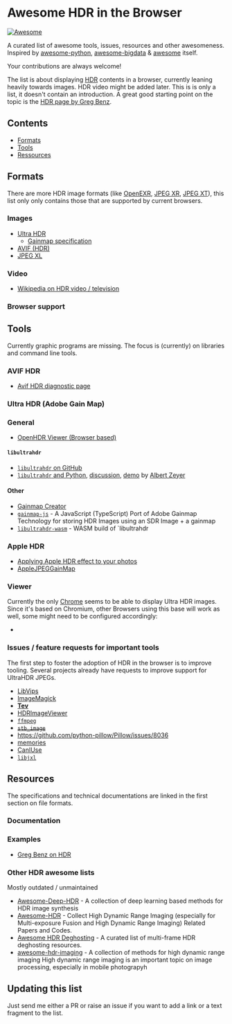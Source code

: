 # Awesome HDR in the Browser
[![Awesome](https://awesome.re/badge.svg)](https://awesome.re)

A curated list of awesome tools, issues, resources and other awesomeness. Inspired by [awesome-python](https://github.com/vinta/awesome-python), [awesome-bigdata](https://github.com/oxnr/awesome-bigdata) & [awesome](https://github.com/sindresorhus/awesome) itself.

Your contributions are always welcome!

The list is about displaying [HDR](https://en.wikipedia.org/wiki/High_dynamic_range) contents in a browser, currently leaning heavily towards images. HDR video might be added later. This is is only a list, it doesn't contain an introduction. A great good starting point on the topic is the [HDR page by Greg Benz](https://gregbenzphotography.com/hdr/).

## Contents

- [Formats](#formats)
- [Tools](#tools)
- [Ressources](#resources)

## Formats

There are more HDR image formats (like [OpenEXR](https://openexr.com/en/latest/), [JPEG XR](https://jpeg.org/jpegxr/), [JPEG XT](https://jpeg.org/jpegxt/)), this list only only contains those that are supported by current browsers.

### Images

- [Ultra HDR](https://developer.android.com/media/platform/hdr-image-format)
  - [Gainmap specification](https://helpx.adobe.com/camera-raw/using/gain-map.html)
- [AVIF (HDR)](https://en.wikipedia.org/wiki/AVIF)
- [JPEG XL](https://jpeg.org/jpegxl/)

### Video

- [Wikipedia on HDR video / television](https://en.wikipedia.org/wiki/High-dynamic-range_television)

### Browser support

## Tools

Currently graphic programs are missing. The focus is (currently) on libraries and command line tools.

### AVIF HDR

- [Avif HDR diagnostic page](https://alexfry.github.io/ACES_ODT_Candidates_Examples/diagnostic.html)

### Ultra HDR (Adobe Gain Map)

### General

- [OpenHDR Viewer (Browser based)](https://viewer.openhdr.org/)

#### `libultrahdr`
- [`libultrahdr` on GitHub](https://github.com/google/libultrahdr)
- [`libultrahdr` and Python](https://github.com/albertz/playground/blob/master/ultrahdr.py), [discussion](https://www.reddit.com/r/Python/comments/1ac8ooy/playing_around_with_ultra_hdr/?utm_source=share&utm_medium=web3x&utm_name=web3xcss&utm_term=1&utm_content=share_button), [demo](https://github.com/albertz/playground/wiki/HDR-demo) by [Albert Zeyer](https://github.com/albertz)

#### Other

- [Gainmap Creator](https://gainmap-creator.monogrid.com/)
- [`gainmap-js`](https://github.com/MONOGRID/gainmap-js) - A JavaScript (TypeScript) Port of Adobe Gainmap Technology for storing HDR Images using an SDR Image + a gainmap
- [`libultrahdr-wasm`](https://github.com/MONOGRID/libultrahdr-wasm) - WASM build of `libultrahdr

### Apple HDR

- [Applying Apple HDR effect to your photos](https://developer.apple.com/documentation/appkit/images_and_pdf/applying_apple_hdr_effect_to_your_photos)
- [AppleJPEGGainMap](https://github.com/grapeot/AppleJPEGGainMap)

### Viewer

Currently the only [Chrome](https://www.google.com/chrome/) seems to be able to display Ultra HDR images.
Since it's based on Chromium, other Browsers using this base will work as well, some might need to be configured accordingly:
- []()

### Issues / feature requests for important tools

The first step to foster the adoption of HDR in the browser is to improve tooling. Several projects already have requests to improve support for UltraHDR JPEGs.

- [LibVips](https://github.com/libvips/libvips/issues/3799)
- [ImageMagick](https://github.com/ImageMagick/ImageMagick/issues/6377)
- [**Tev**](https://github.com/Tom94/tev/issues/226)
- [HDRImageViewer](https://github.com/13thsymphony/HDRImageViewer/issues/66)
- [`ffmpeg`](https://trac.ffmpeg.org/ticket/10974)
- <s>[`stb_image`](https://github.com/nothings/stb/issues/1637)</s>
- https://github.com/python-pillow/Pillow/issues/8036
- [memories](https://github.com/pulsejet/memories/issues/1110)
- [CanIUse](https://github.com/Fyrd/caniuse/issues/6759)
- [`libjxl`](https://github.com/libjxl/libjxl/issues/2685)

## Resources

The specifications and technical documentations are linked in the first section on file formats.

### Documentation

### Examples
- [Greg Benz on HDR](https://gregbenzphotography.com/hdr/)

### Other HDR **awesome** lists
Mostly outdated / unmaintained

- [Awesome-Deep-HDR](https://github.com/vinthony/awesome-deep-hdr) - A collection of deep learning based methods for HDR image synthesis
- [Awesome-HDR](https://github.com/ytZhang99/Awesome-HDR) - Collect High Dynamic Range Imaging (especially for Multi-exposure Fusion and High Dynamic Range Imaging) Related Papers and Codes.
- [Awesome HDR Deghosting](https://github.com/liuzhen03/awesome-hdr-deghosting) - A curated list of multi-frame HDR deghosting resources.
- [awesome-hdr-imaging](https://github.com/Jonashwang/awesome-hdr-imaging) - A collection of methods for high dynamic range imaging High dynamic range imaging is an important topic on image processing, especially in mobile photograpyh

## Updating this list

Just send me either a PR or raise an issue if you want to add a link or a text fragment to the list.
